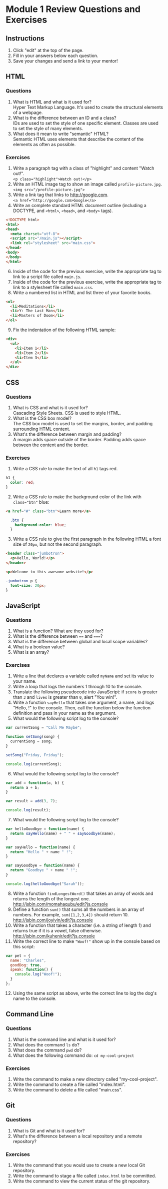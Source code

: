 # Module 1 Review Questions and Exercises

## Instructions

1. Click "edit" at the top of the page.
2. Fill in your answers below each question.
3. Save your changes and send a link to your mentor!

## HTML

### Questions

1. What is HTML and what is it used for?  
  Hyper Text Markup Language. It's used to create the structural elements of a webpage.
2. What is the difference between an ID and a class?  
  IDs are used to set the style of one specific element. Classes are used to set the style of many elements.
3. What does it mean to write "semantic" HTML?  
  Semantic HTML uses elements that describe the content of the elements as often as possible.

### Exercises

1. Write a paragraph tag with a class of "highlight" and content "Watch out!".  
  `<p class="highlight">Watch out!</p>`
2. Write an HTML image tag to show an image called `profile-picture.jpg`.  
  `<img src="/profile-picture.jpg">`
3. Write a link tag that links to http://google.com.  
  `<a href="http://google.com>Google</a>`
5. Write an complete standard HTML document outline (including a DOCTYPE, and `<html>`, `<head>`, and `<body>` tags).
  ```html
  <!DOCTYPE html>
  <html>
  <head>
    <meta charset="utf-8">
    <script src="/main.js"></script>
    <link rel="stylesheet" src="main.css">
  </head>
  <body>
  </body>
  </html>
  ```
6. Inside of the code for the previous exercise, write the appropriate tag to link to a script file called `main.js`.
7. Inside of the code for the previous exercise, write the appropriate tag to link to a stylesheet file called `main.css`.
8. Write a numbered list in HTML and list three of your favorite books.
  ```html
  <ol>
    <li>Meditations</li>
    <li>Y: The Last Man</li>
    <li>Masters of Doom</li>
  </ol>
  ```
9. Fix the indentation of the following HTML sample:

  ```html
  <div>
    <ul>
      <li>Item 1</li>
      <li>Item 2</li>
      <li>Item 3</li>
    </ul>
  </div>
  ```

## CSS

### Questions

1. What is CSS and what is it used for?  
  Cascading Style Sheets. CSS is used to style HTML.
2. What is the CSS box model?  
  The CSS box model is used to set the margins, border, and padding surrounding HTML content.
3. What's the difference between margin and padding?  
  A margin adds space outside of the border. Padding adds space between the content and the border.

### Exercises

1. Write a CSS rule to make the text of all `h1` tags red.
  ```css
  h1 {
    color: red;
  }
  ```
2. Write a CSS rule to make the background color of the link with `class="btn"` blue:

  ```html
  <a href="#" class="btn">Learn more</a>
  ```
  
  ```css
    .btn {
      background-color: blue;
    }
  ```

3. Write a CSS rule to give the first paragraph in the following HTML a font size of `20px`, but not the second paragraph.

  ```html
  <header class="jumbotron">
    <p>Hello, World!</p>
  </header>

  <p>Welcome to this awesome website!</p>
  ```
  ```css
  .jumbotron p {
    font-size: 20px;
  }
  ```

## JavaScript

### Questions

1. What is a function? What are they used for?
2. What is the difference between `==` and `===`?
3. What is the difference between global and local scope variables?
4. What is a boolean value?
5. What is an array?

### Exercises

1. Write a line that declares a variable called `myName` and set its value to your name.
2. Write a loop that logs the numbers 1 through 10 to the console.
3. Translate the following pseudocode into JavaScript: if `score` is greater than `3` and `lives` is greater than `0`, alert "You win!".
4. Write a function `sayHello` that takes one argument, a name, and logs "Hello, <name>!" to the console. Then, call the function below the function definition and pass in your name as the argument.
5. What would the following script log to the console?

  ```javascript
  var currentSong = "Call Me Maybe";

  function setSong(song) {
    currentSong = song;
  }

  setSong("Friday, Friday");

  console.log(currentSong);
  ```

6. What would the following script log to the console?

  ```javascript
  var add = function(a, b) {
    return a + b;
  }

  var result = add(3, 7);

  console.log(result);
  ```

7. What would the following script log to the console?

  ```javascript
  var helloGoodbye = function(name) {
    return sayHello(name) + " " + sayGoodbye(name);
  }

  var sayHello = function(name) {
    return "Hello " + name " !";
  }

  var sayGoodbye = function(name) {
    return "Goodbye " + name " !";
  }

  console.log(helloGoodbye("Sarah"));
  ```

8. Write a function `findLongestWord()` that takes an array of words and returns the length of the longest one.
  http://jsbin.com/momahaqubu/edit?js,console
9. Define a function `sum()` that sums all the numbers in an array of numbers. For example, `sum([1,2,3,4])` should return 10.
  http://jsbin.com/joyivin/edit?js,console
10. Write a function that takes a character (i.e. a string of length 1) and returns true if it is a vowel, false otherwise.
  http://jsbin.com/kuhenir/edit?js,console
11. Write the correct line to make `"Woof!"` show up in the console based on this script:

  ```javascript
  var pet = {
    name: "Charles",
    goodDog: true,
    speak: function() {
      console.log("Woof!");
    }
  };
  ```

12. Using the same script as above, write the correct line to log the dog's name to the console.

## Command Line

### Questions

1. What is the command line and what is it used for?
2. What does the command `ls` do?
3. What does the command `pwd` do?
4. What does the following command do: `cd my-cool-project`

### Exercises

1. Write the command to make a new directory called "my-cool-project".
2. Write the command to create a file called "index.html".
3. Write the command to delete a file called "main.css".

## Git

### Questions

1. What is Git and what is it used for?
2. What's the difference between a local repository and a remote repository?

### Exercises

1. Write the command that you would use to create a new local Git repository.
2. Write the command to stage a file called `index.html` to be committed.
3. Write the command to view the current status of the git repository.

